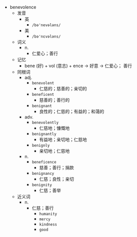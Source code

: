 - benevolence
  - 发音
    - 英
      - `/bə'nevələns/`
    - 美
      - `/bə'nɛvələns/`
  - 词义
    - n.
      - 仁爱心；善行
  - 记忆
    - bene (好) + vol (意志) + ence → 好意 → 仁爱心； 善行
  - 同根词
    - adj.
      - `benevolent`
        - 仁慈的；慈善的；亲切的
      - `beneficent`
        - 慈善的；善行的
      - `benignant`
        - 良性的；仁慈的；有益的；和蔼的
    - adv.
      - `benevolently`
        - 仁慈地；慷慨地
      - `benignantly`
        - 有益地；亲切地；仁慈地
      - `benignly`
        - 亲切地；仁慈地
    - n.
      - `beneficence`
        - 慈善；善行；捐款
      - `benignancy`
        - 仁慈；良性；亲切
      - `benignity`
        - 仁慈；善举
  - 近义词
    - n.
      - 仁慈；善行
        - `humanity`
        - `mercy`
        - `kindness`
        - `good`
